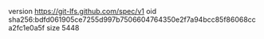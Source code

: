 version https://git-lfs.github.com/spec/v1
oid sha256:bdfd061905ce7255d997b7506604764350e2f7a94bcc85f86068cca2fc1e0a5f
size 5448
